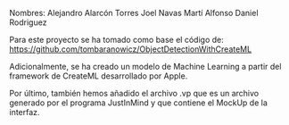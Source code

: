 Nombres:
Alejandro Alarcón Torres
Joel Navas
Martí Alfonso
Daniel Rodriguez

Para este proyecto se ha tomado como base el código de:
https://github.com/tombaranowicz/ObjectDetectionWithCreateML

Adicionalmente, se ha creado un modelo de Machine Learning a partir del framework de CreateML desarrollado por Apple.

Por último, también hemos añadido el archivo .vp que es un archivo generado por el programa JustInMind y que contiene el MockUp de la interfaz.
